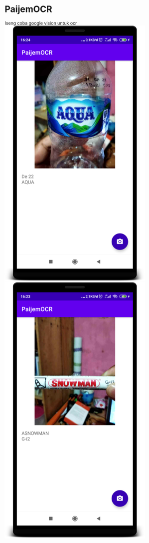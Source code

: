 # PaijemOCR
Iseng coba google vision untuk ocr   
<img width="450px" src="https://raw.githubusercontent.com/hangga/PaijemOCR/main/device-2020-11-14-162503.png">
<img width="450px" src="https://raw.githubusercontent.com/hangga/PaijemOCR/main/device-2020-11-14-162354.png">     
